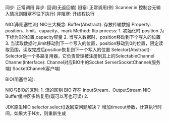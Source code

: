 同步: 正常调用
异步: 回调(无返回值)
阻塞: 正常调用(例: Scanner.in 控制台无输入情况则阻塞不往下执行)
非阻塞: 开线程执行

NIO(非阻塞性流)
    NIO三大概念:
    Buffer(Abstract): 存放传输数据
        Property: position、limit、capacity、mark
        Method: flip
        process:
            1. 初始化时 position 为下标为0的位置,capacity容量
            2. 当写入数据时，position移动到下个写入的位置
            3. 当读取数据时,limit移动到下一个写入的位置，position移动到0的位置，限定读取范围，读取完成后position恢复到下一个写入的位置
    Selector(Abstract):
        Selector是一个多路复用器，它负责管理被注册到其上的SelectableChannel
    Channel(Interface):
        Channel对应BIO中的Socket
        ServerSocketChannel(服务端)
        SocketChannel(客户端)




BIO(阻塞性流):


NIO与BIO的区别:
    1. 流的区别
      BIO 存在 InputStream、OutputStream
      NIO Buffer缓冲区多路复用(既可以写也可读)
    2.


JDK原生NIO selector.select()返回空问题解决？
增加timeout参数，计算执行时间，如果大于N次，则重新生成
